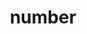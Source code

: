 ---
layout: page
title: number
parent: javascript
nav_order: 16
has_children: false
permalink: /js/number/
---